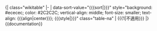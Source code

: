 {| class="wikitable"
|-
   | <onlyinclude>data-sort-value="{{{sort|}}}" style="background: #ececec; color: #2C2C2C; vertical-align: middle; font-size: smaller; text-align: {{{align|center}}}; {{{style|}}}" class="table-na" <!--
-->| {{{1|不適用}}}</onlyinclude>
|}
{{documentation}}